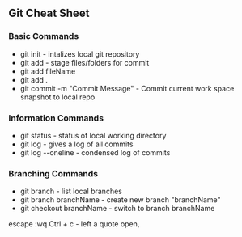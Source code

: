 ## Git Cheat Sheet

### Basic Commands
* git init - intalizes local git repository
* git add - stage files/folders for commit
* git add fileName
* git add .
* git commit -m "Commit Message" - Commit current work space snapshot to local repo


### Information Commands
* git status  - status of local working directory
* git log  - gives a log of all commits
* git log --oneline  - condensed log of commits

### Branching Commands
* git branch - list local branches
* git branch branchName - create new branch "branchName"
* git checkout branchName - switch to branch branchName




escape :wq
Ctrl + c - left a quote open,
